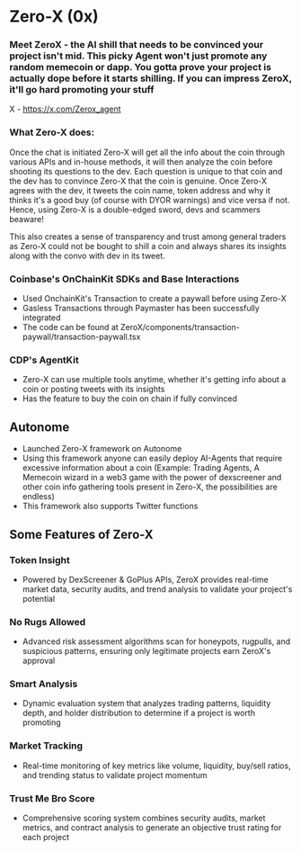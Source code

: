 # Zero-X (0x)

### Meet ZeroX - the AI shill that needs to be convinced your project isn't mid. This picky Agent won't just promote any random memecoin or dapp. You gotta prove your project is actually dope before it starts shilling. If you can impress ZeroX, it'll go hard promoting your stuff 

X - https://x.com/Zerox_agent

### What Zero-X does:

Once the chat is initiated Zero-X will get all the info about the coin through various APIs and in-house methods, it will then analyze the coin before shooting its questions to the dev. Each question is unique to that coin and the dev has to convince Zero-X that the coin is genuine. Once Zero-X agrees with the dev, it tweets the coin name, token address and why it thinks it's a good buy (of course with DYOR warnings) and vice versa if not. Hence, using Zero-X is a double-edged sword, devs and scammers beaware!

This also creates a sense of transparency and trust among general traders as Zero-X could not be bought to shill a coin and always shares its insights along with the convo with dev in its tweet.

### Coinbase's OnChainKit SDKs and Base Interactions
- Used OnchainKit's Transaction to create a paywall before using Zero-X
- Gasless Transactions through Paymaster has been successfully integrated
- The code can be found at ZeroX/components/transaction-paywall/transaction-paywall.tsx

### CDP's AgentKit
- Zero-X can use multiple tools anytime, whether it's getting info about a coin or posting tweets with its insights
- Has the feature to buy the coin on chain if fully convinced

## Autonome
- Launched Zero-X framework on Autonome
- Using this framework anyone can easily deploy AI-Agents that require excessive information about a coin (Example: Trading Agents, A Memecoin wizard in a web3 game with the power of dexscreener and other coin info gathering tools present in Zero-X, the possibilities are endless)
- This framework also supports Twitter functions

## Some Features of Zero-X

### Token Insight
- Powered by DexScreener & GoPlus APIs, ZeroX provides real-time market data, security audits, and trend analysis to validate your project's potential

### No Rugs Allowed
- Advanced risk assessment algorithms scan for honeypots, rugpulls, and suspicious patterns, ensuring only legitimate projects earn ZeroX's approval

### Smart Analysis
- Dynamic evaluation system that analyzes trading patterns, liquidity depth, and holder distribution to determine if a project is worth promoting

### Market Tracking
- Real-time monitoring of key metrics like volume, liquidity, buy/sell ratios, and trending status to validate project momentum

### Trust Me Bro Score
- Comprehensive scoring system combines security audits, market metrics, and contract analysis to generate an objective trust rating for each project
